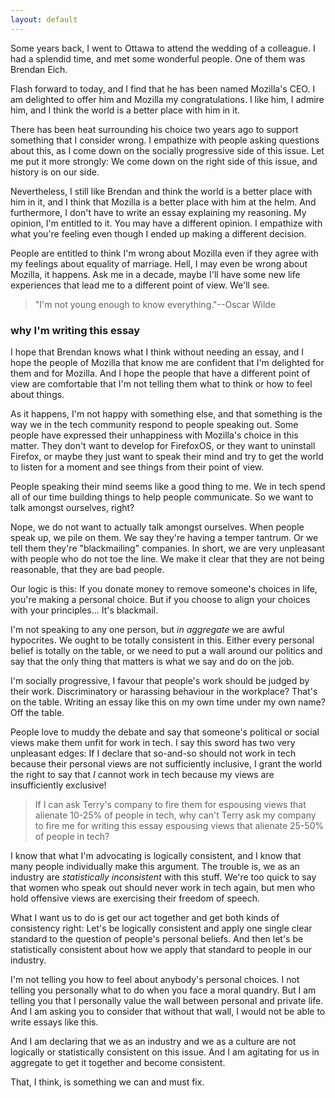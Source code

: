 ```yaml
---
layout: default
---
```


Some years back, I went to Ottawa to attend the wedding of a colleague. I had a splendid time, and met some wonderful people. One of them was Brendan Eich.

Flash forward to today, and I find that he has been named Mozilla's CEO. I am delighted to offer him and Mozilla my congratulations. I like him, I admire him, and I think the world is a better place with him in it.

There has been heat surrounding his choice two years ago to support something that I consider wrong. I empathize with people asking questions about this, as I come down on the socially progressive side of this issue. Let me put it more strongly: We come down on the right side of this issue, and history is on our side.

Nevertheless, I still like Brendan and think the world is a better place with him in it, and I think that Mozilla is a better place with him at the helm. And furthermore, I don't have to write an essay explaining my reasoning. My opinion, I'm entitled to it. You may have a different opinion. I empathize with what you're feeling even though I ended up making a different decision.

People are entitled to think I'm wrong about Mozilla even if they agree with my feelings about equality of marriage. Hell, I may even be wrong about Mozilla, it happens. Ask me in a decade, maybe I'll have some new life experiences that lead me to a different point of view. We'll see.

> "I'm not young enough to know everything."--Oscar Wilde

### why I'm writing this essay

I hope that Brendan knows what I think without needing an essay, and I hope the people of Mozilla that know me are confident that I'm delighted for them and for Mozilla. And I hope the people that have a different point of view are comfortable that I'm not telling them what to think or how to feel about things.

As it happens, I'm not happy with something else, and that something is the way we in the tech community respond to people speaking out. Some people have expressed their unhappiness with Mozilla's choice in this matter. They don't want to develop for FirefoxOS, or they want to uninstall Firefox, or maybe they just want to speak their mind and try to get the world to listen for a moment and see things from their point of view.

People speaking their mind seems like a good thing to me. We in tech spend all of our time building things to help people communicate. So we want to talk amongst ourselves, right?

Nope, we do not want to actually talk amongst ourselves. When people speak up, we pile on them. We say they're having a temper tantrum. Or we tell them they're "blackmailing" companies. In short, we are very unpleasant with people who do not toe the line. We make it clear that they are not being reasonable, that they are bad people.

Our logic is this: If you donate money to remove someone's choices in life, you're making a personal choice. But if you choose to align your choices with your principles... It's blackmail.

I'm not speaking to any one person, but *in aggregate* we are awful hypocrites. We ought to be totally consistent in this. Either every personal belief is totally on the table, or we need to put a wall around our politics and say that the only thing that matters is what we say and do on the job.

I'm socially progressive, I favour that people's work should be judged by their work. Discriminatory or harassing behaviour in the workplace? That's on the table. Writing an essay like this on my own time under my own name? Off the table.

People love to muddy the debate and say that someone's political or social views make them unfit for work in tech. I say this sword has two very unpleasant edges: If I declare that so-and-so should not work in tech because their personal views are not sufficiently inclusive, I grant the world the right to say that *I* cannot work in tech because my views are insufficiently exclusive!

> If I can ask Terry's company to fire them for espousing views that alienate 10-25% of people in tech, why can't Terry ask my company to fire me for writing this essay espousing views that alienate 25-50% of people in tech?

I know that what I'm advocating is logically consistent, and I know that many people individually make this argument. The trouble is, we as an industry are *statistically inconsistent* with this stuff. We're too quick to say that women who speak out should never work in tech again, but men who hold offensive views are exercising their freedom of speech.

What I want us to do is get our act together and get both kinds of consistency right: Let's be logically consistent and apply one single clear standard to the question of people's personal beliefs. And then let's be statistically consistent about how we apply that standard to people in our industry.

I'm not telling you how to feel about anybody's personal choices. I not telling you personally what to do when you face a moral quandry. But I am telling you that I personally value the wall between personal and private life. And I am asking you to consider that without that wall, I would not be able to write essays like this.

And I am declaring that we  as an industry and we as a culture are not logically or statistically consistent on this issue. And I am agitating for us in aggregate to get it together and become consistent.

That, I think, is something we can and must fix.